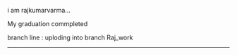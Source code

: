 i am rajkumarvarma...

My graduation commpleted

branch line : uploding into branch Raj_work


--------------
